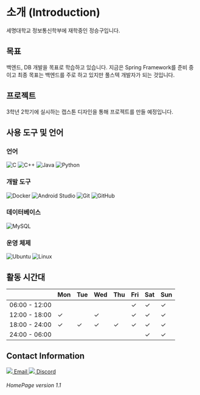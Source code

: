 # 소개 (Introduction)
세명대학교 정보통신학부에 재학중인 정승구입니다.
## 목표
백엔드, DB 개발을 목표로 학습하고 있습니다. 지금은 Spring Framework를 준비 중이고 최종 목표는 백엔드를 주로 하고 있지만 풀스텍 개발자가 되는 것입니다.

## 프로젝트
3학년 2학기에 실시하는 캡스톤 디자인을 통해 프로젝트를 만들 예정입니다.

<!DOCTYPE html>
<html>
<head>
</head>
<body>
 <h2>사용 도구 및 언어</h2>
    <h3>언어</h3>
    <div>
        <img alt="C" src="https://img.shields.io/badge/C-A8B9CC?style=for-the-badge&logo=C&logoColor=white" onclick="window.open('https://en.wikipedia.org/wiki/C_(programming_language)', '_blank')">
        <img alt="C++" src="https://img.shields.io/badge/C++-00599C?style=for-the-badge&logo=C%2B%2B&logoColor=white" onclick="window.open('https://en.wikipedia.org/wiki/C%2B%2B', '_blank')">
        <img alt="Java" src="https://img.shields.io/badge/Java-007396?style=for-the-badge&logo=Java&logoColor=white" onclick="window.open('https://www.java.com/', '_blank')">
        <img alt="Python" src="https://img.shields.io/badge/Python-3776AB?style=for-the-badge&logo=Python&logoColor=white" onclick="window.open('https://www.python.org/', '_blank')">
    </div>
    <h3>개발 도구</h3>
    <div>
        <img alt="Docker" src="https://img.shields.io/badge/Docker-007ACC?style=for-the-badge&logo=Docker&logoColor=white" onclick="window.open('https://www.docker.com/', '_blank')">
        <img alt="Android Studio" src="https://img.shields.io/badge/Android%20Studio-3DDC84?style=for-the-badge&logo=Android%20Studio&logoColor=white" onclick="window.open('https://developer.android.com/studio', '_blank')">
        <img alt="Git" src="https://img.shields.io/badge/Git-F05032?style=for-the-badge&logo=Git&logoColor=white" onclick="window.open('https://git-scm.com/', '_blank')">
        <img alt="GitHub" src="https://img.shields.io/badge/GitHub-181717?style=for-the-badge&logo=GitHub&logoColor=white" onclick="window.open('https://github.com/', '_blank')">
    </div>
    <h3>데이터베이스</h3>
    <div>
        <img alt="MySQL" src="https://img.shields.io/badge/MySQL-4479A1?style=for-the-badge&logo=MySQL&logoColor=white" onclick="window.open('https://www.mysql.com/', '_blank')">
    </div>
    <h3>운영 체제</h3>
    <div>
        <img alt="Ubuntu" src="https://img.shields.io/badge/Ubuntu-E95420?style=for-the-badge&logo=Ubuntu&logoColor=white" onclick="window.open('https://ubuntu.com/', '_blank')">
        <img alt="Linux" src="https://img.shields.io/badge/Linux-FCC624?style=for-the-badge&logo=Linux&logoColor=black" onclick="window.open('https://www.linux.org/', '_blank')">
    </div>
</body>
</html>







## 활동 시간대
|                  | Mon | Tue | Wed | Thu | Fri | Sat | Sun |
|------------------|-----|-----|-----|-----|-----|-----|-----|
| 06:00 - 12:00    |     |     |     |     |  ✓  |  ✓  |  ✓  |
| 12:00 - 18:00    |  ✓  |     |  ✓  |     |  ✓  |  ✓  |  ✓  |
| 18:00 - 24:00    |  ✓  |  ✓  |  ✓  |  ✓  |  ✓  |  ✓  |  ✓  |
| 24:00 - 06:00    |     |     |     |     |     |  ✓   |  ✓  |

<!DOCTYPE html>
<html>
<head>
   
</head>
<body>
    <h2>Contact Information</h2>
    <div>
        <title>Contact</title>
        <a href="mailto:songkoo0229@gmail.com" class="badge email-badge">
            <img src="https://img.icons8.com/material-rounded/24/ffffff/email.png" class="badge-icon">
            Email
        </a>
        <a href="https://discordapp.com/users/정승구#5264" class="badge discord-badge">
            <img src="https://img.icons8.com/material-sharp/24/ffffff/discord-logo.png" class="badge-icon">
            Discord
        </a>
    </div>
</body>
</html>

  
    
###### HomePage version 1.1